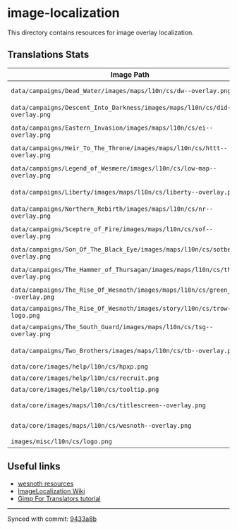 # image-localization
This directory contains resources for image overlay localization.

## Translations Stats
| Image Path                                                                       | Status        |
| -------------------------------------------------------------------------------- |:-------------:|
| `data/campaigns/Dead_Water/images/maps/l10n/cs/dw--overlay.png`                  | doesn't exist |
| `data/campaigns/Descent_Into_Darkness/images/maps/l10n/cs/did--overlay.png`      | doesn't exist |
| `data/campaigns/Eastern_Invasion/images/maps/l10n/cs/ei--overlay.png`            | doesn't exist |
| `data/campaigns/Heir_To_The_Throne/images/maps/l10n/cs/httt--overlay.png`        | doesn't exist |
| `data/campaigns/Legend_of_Wesmere/images/l10n/cs/low-map--overlay.png`           | doesn't exist |
| `data/campaigns/Liberty/images/maps/l10n/cs/liberty--overlay.png`                | doesn't exist |
| `data/campaigns/Northern_Rebirth/images/maps/l10n/cs/nr--overlay.png`            | doesn't exist |
| `data/campaigns/Sceptre_of_Fire/images/maps/l10n/cs/sof--overlay.png`            | doesn't exist |
| `data/campaigns/Son_Of_The_Black_Eye/images/maps/l10n/cs/sotbe--overlay.png`     | doesn't exist |
| `data/campaigns/The_Hammer_of_Thursagan/images/maps/l10n/cs/thot--overlay.png`   | doesn't exist |
| `data/campaigns/The_Rise_Of_Wesnoth/images/maps/l10n/cs/green_isle--overlay.png` | doesn't exist |
| `data/campaigns/The_Rise_Of_Wesnoth/images/story/l10n/cs/trow-logo.png`          |      OK       |
| `data/campaigns/The_South_Guard/images/maps/l10n/cs/tsg--overlay.png`            | doesn't exist |
| `data/campaigns/Two_Brothers/images/maps/l10n/cs/tb--overlay.png`                | doesn't exist |
| `data/core/images/help/l10n/cs/hpxp.png`                                         |    outdated   |
| `data/core/images/help/l10n/cs/recruit.png`                                      |    outdated   |
| `data/core/images/help/l10n/cs/tooltip.png`                                      |    outdated   |
| `data/core/images/maps/l10n/cs/titlescreen--overlay.png`                         | doesn't exist |
| `data/core/images/maps/l10n/cs/wesnoth--overlay.png`                             | doesn't exist |
| `images/misc/l10n/cs/logo.png`                                                   |      OK       |

## Useful links
* [wesnoth resources](https://github.com/wesnoth/resources)
* [ImageLocalization Wiki](https://wiki.wesnoth.org/ImageLocalization)
* [Gimp For Translators tutorial](https://wiki.wesnoth.org/ImageLocalization#Gimp_For_Translators)

---
Synced with commit: [9433a8b](https://github.com/wesnoth/resources/tree/9433a8b8fb8ea30f5bf5c12b8db36182676c1477)
